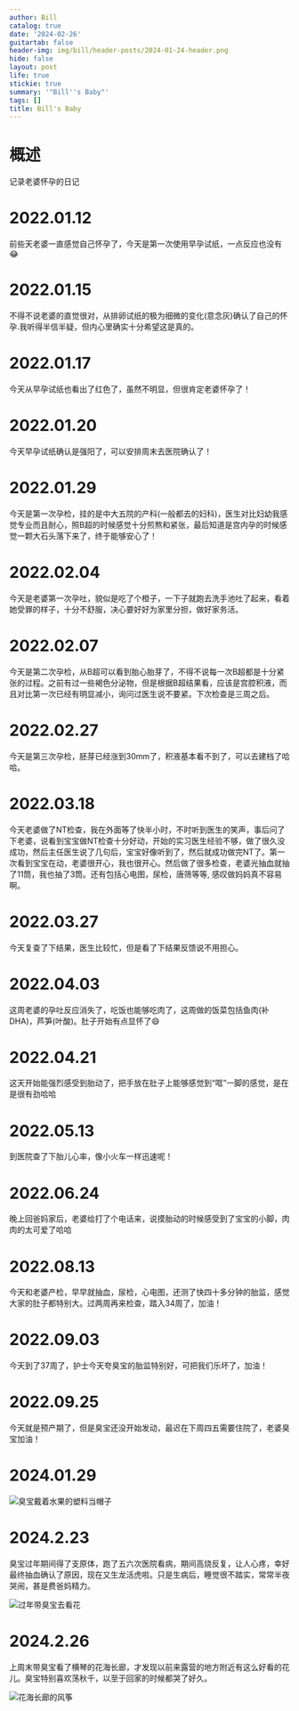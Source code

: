 ```yaml
---
author: Bill
catalog: true
date: '2024-02-26'
guitartab: false
header-img: img/bill/header-posts/2024-01-24-header.png
hide: false
layout: post
life: true
stickie: true
summary: '"Bill''s Baby"'
tags: []
title: Bill's Baby
---
```

# 概述

记录老婆怀孕的日记

# 2022.01.12

前些天老婆一直感觉自己怀孕了，今天是第一次使用早孕试纸，一点反应也没有😂

# 2022.01.15

不得不说老婆的直觉很对，从排卵试纸的极为细微的变化(意念灰)确认了自己的怀孕.我听得半信半疑，但内心里确实十分希望这是真的。

# 2022.01.17

今天从早孕试纸也看出了红色了，虽然不明显，但很肯定老婆怀孕了！

# 2022.01.20

今天早孕试纸确认是强阳了，可以安排周末去医院确认了！

# 2022.01.29

今天是第一次孕检，挂的是中大五院的产科(一般都去的妇科)，医生对比妇幼我感觉专业而且耐心，照B超的时候感觉十分煎熬和紧张，最后知道是宫内孕的时候感觉一颗大石头落下来了，终于能够安心了！

# 2022.02.04

今天是老婆第一次孕吐，貌似是吃了个橙子，一下子就跑去洗手池吐了起来，看着她受罪的样子，十分不舒服，决心要好好为家里分担，做好家务活。

# 2022.02.07

今天是第二次孕检，从B超可以看到胎心胎芽了，不得不说每一次B超都是十分紧张的过程。之前有过一些褐色分泌物，但是根据B超结果看，应该是宫腔积液，而且对比第一次已经有明显减小，询问过医生说不要紧。下次检查是三周之后。

# 2022.02.27

今天是第三次孕检，胚芽已经涨到30mm了，积液基本看不到了，可以去建档了哈哈。

# 2022.03.18

今天老婆做了NT检查，我在外面等了快半小时，不时听到医生的笑声，事后问了下老婆，说看到宝宝做NT检查十分好动，开始的实习医生经验不够，做了很久没成功，然后主任医生说了几句后，宝宝好像听到了，然后就成功做完NT了。第一次看到宝宝在动，老婆很开心，我也很开心。然后做了很多检查，老婆光抽血就抽了11筒，我也抽了3筒。还有包括心电图，尿检，唐筛等等, 感叹做妈妈真不容易啊。

# 2022.03.27

今天复查了下结果，医生比较忙，但是看了下结果反馈说不用担心。

# 2022.04.03

这周老婆的孕吐反应消失了，吃饭也能够吃肉了，这周做的饭菜包括鱼肉(补DHA)，芦笋(叶酸)。肚子开始有点显怀了😄

# 2022.04.21

这天开始能强烈感受到胎动了，把手放在肚子上能够感觉到“哐”一脚的感觉，是在是很有劲哈哈

# 2022.05.13

到医院查了下胎儿心率，像小火车一样迅速呢！


# 2022.06.24

晚上回爸妈家后，老婆给打了个电话来，说摸胎动的时候感受到了宝宝的小脚，肉肉的太可爱了哈哈

# 2022.08.13

今天和老婆产检，早早就抽血，尿检，心电图，还测了快四十多分钟的胎监，感觉大家的肚子都特别大。过两周再来检查，踏入34周了，加油！

# 2022.09.03

今天到了37周了，护士今天夸臭宝的胎监特别好，可把我们乐坏了，加油！

# 2022.09.25

今天就是预产期了，但是臭宝还没开始发动，最迟在下周四五需要住院了，老婆臭宝加油！


# 2024.01.29

![臭宝戴着水果的塑料当帽子](/img/bill/in-posts/images/WEBRESOURCE7716e1519a4925aeb75fd44437146d941703491038.jpg)

# 2024.2.23

臭宝过年期间得了支原体，跑了五六次医院看病，期间高烧反复，让人心疼，幸好最终抽血确认了原因，现在又生龙活虎啦。只是生病后，睡觉很不踏实，常常半夜哭闹，甚是费爸妈精力。

![过年带臭宝去看花](/img/bill/in-posts/images/WEBRESOURCEb5156244625365827641014889218e341591310512.jpg)

# 2024.2.26

上周末带臭宝看了横琴的花海长廊，才发现以前来露营的地方附近有这么好看的花儿。臭宝特别喜欢荡秋千，以至于回家的时候都哭了好久。

![花海长廊的风筝](/img/bill/in-posts/images/WEBRESOURCEea703cfc9408e6683a87f2bad624af061925574636.jpg)

